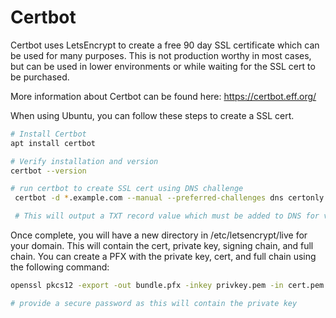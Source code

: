 # Certbot

Certbot uses LetsEncrypt to create a free 90 day SSL certificate which can be used for many purposes. This is not production worthy in most cases, but can be used in lower environments or while waiting for the SSL cert to be purchased.

More information about Certbot can be found here: <https://certbot.eff.org/>

When using Ubuntu, you can follow these steps to create a SSL cert.

```bash
# Install Certbot
apt install certbot

# Verify installation and version
certbot --version

# run certbot to create SSL cert using DNS challenge
 certbot -d *.example.com --manual --preferred-challenges dns certonly

 # This will output a TXT record value which must be added to DNS for verification
```

Once complete, you will have a new directory in /etc/letsencrypt/live for your domain. This will contain the cert, private key, signing chain, and full chain. You can create a PFX with the private key, cert, and full chain using the following command:

```bash
openssl pkcs12 -export -out bundle.pfx -inkey privkey.pem -in cert.pem -in fullchain.pem

# provide a secure password as this will contain the private key
```
